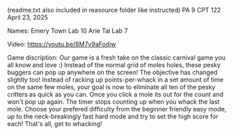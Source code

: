 (readme.txt also included in reasource folder like instructed)
PA 9 
CPT 122
April 23, 2025

Names: 
Emery Town Lab 10
Arie Tai Lab 7

Video: https://youtu.be/8M7v9aFodjw

Game discription: 
Our game is a fresh take on the classic carnival game you all know and love :) Instead of the normal grid of 
moles holes, these pesky buggers can pop up anywhere on the screen! The objective has changed slightly too! Instead of racking up points-per-whack 
in a set amount of time on the same few moles, your goal is now to eliminate all ten of the pesky critters as quick as you can. Once you click a mole its 
out for the count and won't pop up again. The timer stops counting up when you whack the last mole. Choose your prefered difficulty from the beginner friendly
easy mode, up to the neck-breakingly fast hard mode and try to set the high score for each! That's all, get to whacking!
